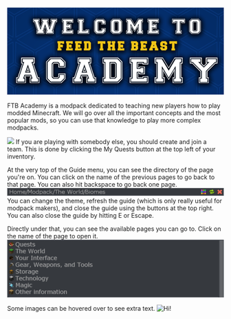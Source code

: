 ![](welcome.png)

FTB Academy is a modpack dedicated to teaching new players how to play modded Minecraft. We will go over all the important concepts and the most popular mods, so you can use that knowledge to play more complex modpacks.

![](/your_interface/ftb/myteam.png)
If you are playing with somebody else, you should create and join a team. This is done by clicking the My Quests button at the top left of your inventory.

At the very top of the Guide menu, you can see the directory of the page you're on. You can click on the name of the previous pages to go back to that page. You can also hit backspace to go back one page.
![](directory.png)
You can change the theme, refresh the guide (which is only really useful for modpack makers), and close the guide using the buttons at the top right. You can also close the guide by hitting E or Escape.

Directly under that, you can see the available pages you can go to. Click on the name of the page to open it.
![](chapters.png)

Some images can be hovered over to see extra text.
![Hi!](/magic/twilight_forest/main.png)

